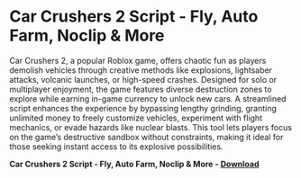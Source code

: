 <h1>Car Crushers 2 Script - Fly, Auto Farm, Noclip & More</h1>

Car Crushers 2, a popular Roblox game, offers chaotic fun as players demolish vehicles through creative methods like explosions, lightsaber attacks, volcanic launches, or high-speed crashes. Designed for solo or multiplayer enjoyment, the game features diverse destruction zones to explore while earning in-game currency to unlock new cars. A streamlined script enhances the experience by bypassing lengthy grinding, granting unlimited money to freely customize vehicles, experiment with flight mechanics, or evade hazards like nuclear blasts. This tool lets players focus on the game’s destructive sandbox without constraints, making it ideal for those seeking instant access to its explosive possibilities.

**Car Crushers 2 Script - Fly, Auto Farm, Noclip &amp; More - [Download](https://www.dlgram.com/public/files/api.php?shortened=3jha8k)**



